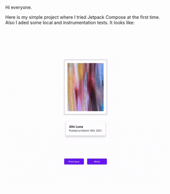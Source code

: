Hi everyone.

Here is my simple project where I tried Jetpack Compose at the first time. Also I aded some local and instrumentation tests.
It looks like:

![](https://github.com/tatyanaivanouskaya/ArtSpace/blob/master/Art_Space.gif)





